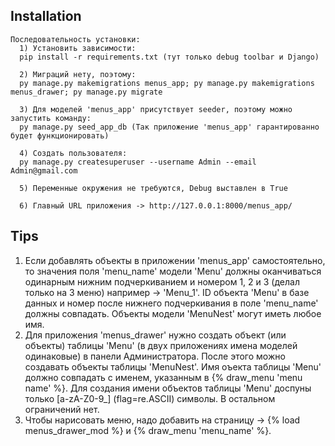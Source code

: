 ## Installation
```
Последовательность установки:
  1) Установить зависимости: 
  pip install -r requirements.txt (тут только debug toolbar и Django)
  
  2) Миграций нету, поэтому:
  py manage.py makemigrations menus_app; py manage.py makemigrations menus_drawer; py manage.py migrate

  3) Для моделей 'menus_app' присутствует seeder, поэтому можно запустить команду:
  py manage.py seed_app_db (Так приложение 'menus_app' гарантированно будет функционировать)

  4) Создать пользователя:
  py manage.py createsuperuser --username Admin --email Admin@gmail.com

  5) Переменные окружения не требуются, Debug выставлен в True

  6) Главный URL приложения -> http://127.0.0.1:8000/menus_app/
```

## Tips
1) Если добавлять объекты в приложении 'menus_app' самостоятельно, то значения поля 'menu_name' модели 
'Menu' должны оканчиваться одинарным нижним подчеркиванием и номером 1, 2 и 3 (делал только на 3 меню)
например -> 'Menu_1'. ID объекта 'Menu' в базе данных и номер после нижнего подчеркивания 
в поле 'menu_name' должны совпадать. Объекты модели 'MenuNest' могут иметь любое имя.
2) Для приложения 'menus_drawer' нужно создать объект (или объекты) таблицы 'Menu' (в двух приложениях имена
моделей одинаковые) в панели Администратора. После этого можно создавать объекты таблицы 'MenuNest'.
Имя оъекта таблицы 'Menu' должно совпадать с именем, указанным в {% draw_menu 'menu name' %}. Для создания имени
объектов таблицы 'Menu' доспуны только [a-zA-Z0-9_] (flag=re.ASCII) символы. В остальном ограничений нет.
3) Чтобы нарисовать меню, надо добавить на страницу -> {% load menus_drawer_mod %} и {% draw_menu 'menu_name' %}.
